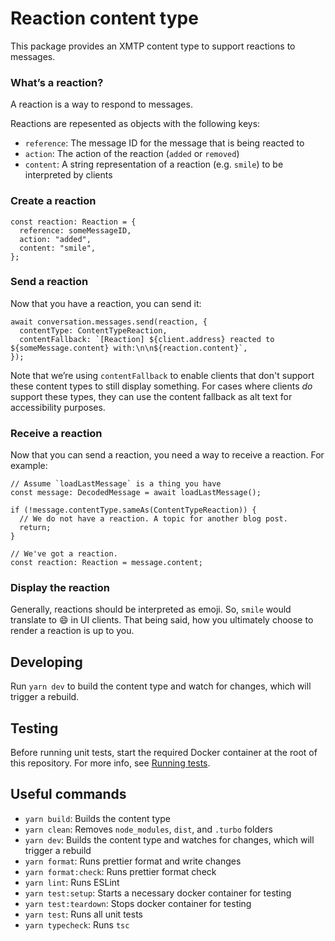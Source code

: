 # Reaction content type

This package provides an XMTP content type to support reactions to messages.

### What’s a reaction?

A reaction is a way to respond to messages.

Reactions are repesented as objects with the following keys:

- `reference`: The message ID for the message that is being reacted to
- `action`: The action of the reaction (`added` or `removed`)
- `content`: A string representation of a reaction (e.g. `smile`) to be interpreted by clients

### Create a reaction

```tsx
const reaction: Reaction = {
  reference: someMessageID,
  action: "added",
  content: "smile",
};
```

### Send a reaction

Now that you have a reaction, you can send it:

```tsx
await conversation.messages.send(reaction, {
  contentType: ContentTypeReaction,
  contentFallback: `[Reaction] ${client.address} reacted to ${someMessage.content} with:\n\n${reaction.content}`,
});
```

Note that we’re using `contentFallback` to enable clients that don't support these content types to still display something. For cases where clients *do* support these types, they can use the content fallback as alt text for accessibility purposes.

### Receive a reaction

Now that you can send a reaction, you need a way to receive a reaction. For example:

```tsx
// Assume `loadLastMessage` is a thing you have
const message: DecodedMessage = await loadLastMessage();

if (!message.contentType.sameAs(ContentTypeReaction)) {
  // We do not have a reaction. A topic for another blog post.
  return;
}

// We've got a reaction.
const reaction: Reaction = message.content;
```

### Display the reaction

Generally, reactions should be interpreted as emoji. So, `smile` would translate to :smile: in UI clients. That being said, how you ultimately choose to render a reaction is up to you.

## Developing

Run `yarn dev` to build the content type and watch for changes, which will trigger a rebuild.

## Testing

Before running unit tests, start the required Docker container at the root of this repository. For more info, see [Running tests](../../README.md#running-tests).

## Useful commands

- `yarn build`: Builds the content type
- `yarn clean`: Removes `node_modules`, `dist`, and `.turbo` folders
- `yarn dev`: Builds the content type and watches for changes, which will trigger a rebuild
- `yarn format`: Runs prettier format and write changes
- `yarn format:check`: Runs prettier format check
- `yarn lint`: Runs ESLint
- `yarn test:setup`: Starts a necessary docker container for testing
- `yarn test:teardown`: Stops docker container for testing
- `yarn test`: Runs all unit tests
- `yarn typecheck`: Runs `tsc`
